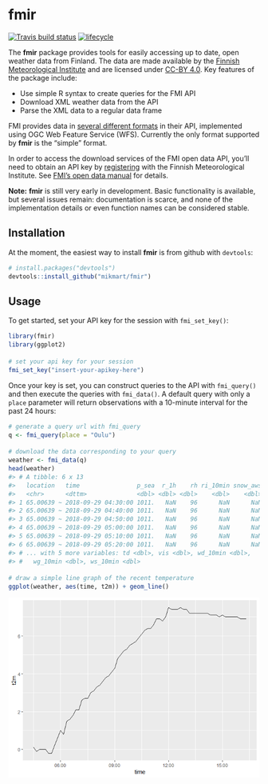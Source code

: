 
<!-- README.md is generated from README.Rmd. Please edit that file -->

# fmir

[![Travis build
status](https://travis-ci.com/mikmart/fmir.svg?branch=master)](https://travis-ci.com/mikmart/fmir)
[![lifecycle](https://img.shields.io/badge/lifecycle-experimental-orange.svg)](https://www.tidyverse.org/lifecycle/#experimental)

The **fmir** package provides tools for easily accessing up to date,
open weather data from Finland. The data are made available by the
[Finnish Meteorological Institute](https://en.ilmatieteenlaitos.fi) and
are licensed under
[CC-BY 4.0](https://creativecommons.org/licenses/by/4.0/). Key features
of the package include:

  - Use simple R syntax to create queries for the FMI API
  - Download XML weather data from the API
  - Parse the XML data to a regular data frame

FMI provides data in [several different
formats](https://en.ilmatieteenlaitos.fi/open-data-manual-fmi-wfs-services)
in their API, implemented using OGC Web Feature Service (WFS). Currently
the only format supported by **fmir** is the “simple” format.

In order to access the download services of the FMI open data API,
you’ll need to obtain an API key by
[registering](https://ilmatieteenlaitos.fi/rekisteroityminen-avoimen-datan-kayttajaksi)
with the Finnish Meteorological Institute. See [FMI’s open data
manual](https://en.ilmatieteenlaitos.fi/open-data) for details.

**Note:** **fmir** is still very early in development. Basic
functionality is available, but several issues remain: documentation is
scarce, and none of the implementation details or even function names
can be considered stable.

## Installation

At the moment, the easiest way to install **fmir** is from github with
`devtools`:

``` r
# install.packages("devtools")
devtools::install_github("mikmart/fmir")
```

## Usage

To get started, set your API key for the session with `fmi_set_key()`:

``` r
library(fmir)
library(ggplot2)

# set your api key for your session
fmi_set_key("insert-your-apikey-here")
```

Once your key is set, you can construct queries to the API with
`fmi_query()` and then execute the queries with `fmi_data()`. A default
query with only a `place` parameter will return observations with a
10-minute interval for the past 24 hours:

``` r
# generate a query url with fmi_query
q <- fmi_query(place = "Oulu")

# download the data corresponding to your query
weather <- fmi_data(q)
head(weather)
#> # A tibble: 6 x 13
#>   location   time                p_sea  r_1h    rh ri_10min snow_aws   t2m
#>   <chr>      <dttm>              <dbl> <dbl> <dbl>    <dbl>    <dbl> <dbl>
#> 1 65.00639 ~ 2018-09-29 04:30:00 1011.   NaN    96      NaN      NaN   0.1
#> 2 65.00639 ~ 2018-09-29 04:40:00 1011.   NaN    96      NaN      NaN  -0.1
#> 3 65.00639 ~ 2018-09-29 04:50:00 1011.   NaN    96      NaN      NaN   0  
#> 4 65.00639 ~ 2018-09-29 05:00:00 1011.   NaN    96      NaN      NaN   0  
#> 5 65.00639 ~ 2018-09-29 05:10:00 1011.   NaN    96      NaN      NaN   0  
#> 6 65.00639 ~ 2018-09-29 05:20:00 1011.   NaN    96      NaN      NaN  -0.2
#> # ... with 5 more variables: td <dbl>, vis <dbl>, wd_10min <dbl>,
#> #   wg_10min <dbl>, ws_10min <dbl>

# draw a simple line graph of the recent temperature
ggplot(weather, aes(time, t2m)) + geom_line()
```

![](man/figures/README-basic-usage-1.png)<!-- -->
